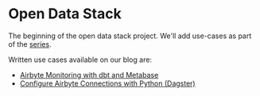 # Open Data Stack

The beginning of the open data stack project. We'll add use-cases as part of the [series](https://airbyte.com/blog/building-airbytes-data-stack).

Written use cases available on our blog are:
- [Airbyte Monitoring with dbt and Metabase](https://airbyte.com/blog/airbyte-monitoring-with-dbt-and-metabase)
- [Configure Airbyte Connections with Python (Dagster)](https://airbyte.com/tutorials/configure-airbyte-with-python-dagster)
